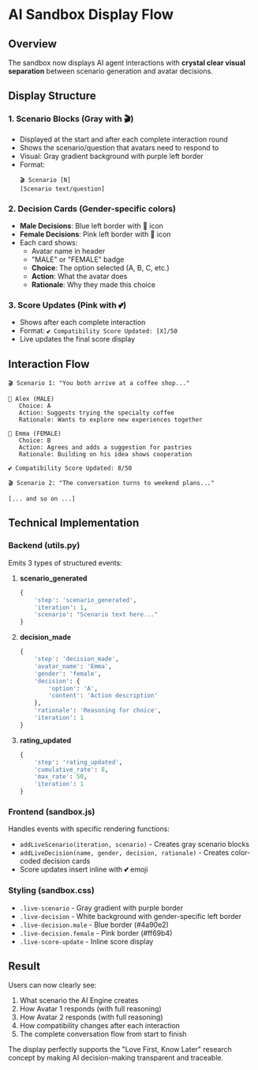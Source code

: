 # AI Sandbox Display Flow

## Overview
The sandbox now displays AI agent interactions with **crystal clear visual separation** between scenario generation and avatar decisions.

## Display Structure

### 1. **Scenario Blocks** (Gray with 🎬)
- Displayed at the start and after each complete interaction round
- Shows the scenario/question that avatars need to respond to
- Visual: Gray gradient background with purple left border
- Format: 
  ```
  🎬 Scenario [N]
  [Scenario text/question]
  ```

### 2. **Decision Cards** (Gender-specific colors)
- **Male Decisions**: Blue left border with 👨 icon
- **Female Decisions**: Pink left border with 👩 icon
- Each card shows:
  - Avatar name in header
  - "MALE" or "FEMALE" badge
  - **Choice**: The option selected (A, B, C, etc.)
  - **Action**: What the avatar does
  - **Rationale**: Why they made this choice

### 3. **Score Updates** (Pink with 💕)
- Shows after each complete interaction
- Format: `💕 Compatibility Score Updated: [X]/50`
- Live updates the final score display

## Interaction Flow

```
🎬 Scenario 1: "You both arrive at a coffee shop..."

👨 Alex (MALE)
   Choice: A
   Action: Suggests trying the specialty coffee
   Rationale: Wants to explore new experiences together

👩 Emma (FEMALE)
   Choice: B
   Action: Agrees and adds a suggestion for pastries
   Rationale: Building on his idea shows cooperation

💕 Compatibility Score Updated: 8/50

🎬 Scenario 2: "The conversation turns to weekend plans..."

[... and so on ...]
```

## Technical Implementation

### Backend (utils.py)
Emits 3 types of structured events:

1. **scenario_generated**
   ```python
   {
       'step': 'scenario_generated',
       'iteration': 1,
       'scenario': "Scenario text here..."
   }
   ```

2. **decision_made**
   ```python
   {
       'step': 'decision_made',
       'avatar_name': 'Emma',
       'gender': 'female',
       'decision': {
           'option': 'A',
           'content': 'Action description'
       },
       'rationale': 'Reasoning for choice',
       'iteration': 1
   }
   ```

3. **rating_updated**
   ```python
   {
       'step': 'rating_updated',
       'cumulative_rate': 8,
       'max_rate': 50,
       'iteration': 1
   }
   ```

### Frontend (sandbox.js)
Handles events with specific rendering functions:

- `addLiveScenario(iteration, scenario)` - Creates gray scenario blocks
- `addLiveDecision(name, gender, decision, rationale)` - Creates color-coded decision cards
- Score updates insert inline with 💕 emoji

### Styling (sandbox.css)
- `.live-scenario` - Gray gradient with purple border
- `.live-decision` - White background with gender-specific left border
- `.live-decision.male` - Blue border (#4a90e2)
- `.live-decision.female` - Pink border (#ff69b4)
- `.live-score-update` - Inline score display

## Result
Users can now clearly see:
1. What scenario the AI Engine creates
2. How Avatar 1 responds (with full reasoning)
3. How Avatar 2 responds (with full reasoning)
4. How compatibility changes after each interaction
5. The complete conversation flow from start to finish

The display perfectly supports the "Love First, Know Later" research concept by making AI decision-making transparent and traceable.
